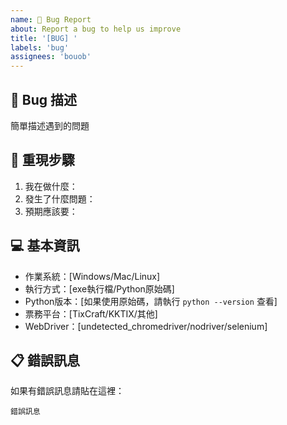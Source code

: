 ```yaml
---
name: 🐛 Bug Report
about: Report a bug to help us improve
title: '[BUG] '
labels: 'bug'
assignees: 'bouob'
---
```


## 🐛 Bug 描述
簡單描述遇到的問題

## 🔄 重現步驟
1. 我在做什麼：
2. 發生了什麼問題：
3. 預期應該要：

## 💻 基本資訊
- 作業系統：[Windows/Mac/Linux]
- 執行方式：[exe執行檔/Python原始碼]
- Python版本：[如果使用原始碼，請執行 `python --version` 查看]
- 票務平台：[TixCraft/KKTIX/其他]
- WebDriver：[undetected_chromedriver/nodriver/selenium]

## 📋 錯誤訊息
如果有錯誤訊息請貼在這裡：
```
錯誤訊息
```